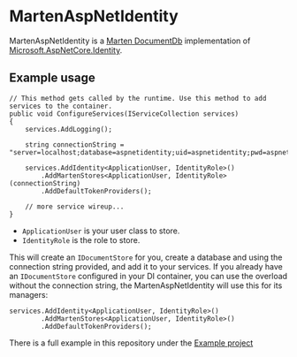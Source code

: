 # MartenAspNetIdentity

MartenAspNetIdentity is a [Marten DocumentDb](http://jasperfx.github.io/marten/) implementation of [Microsoft.AspNetCore.Identity](https://docs.microsoft.com/en-us/dotnet/api/microsoft.aspnetcore.identity?view=aspnetcore-2.1).

## Example usage

```
// This method gets called by the runtime. Use this method to add services to the container.
public void ConfigureServices(IServiceCollection services)
{
    services.AddLogging();

    string connectionString = "server=localhost;database=aspnetidentity;uid=aspnetidentity;pwd=aspnetidentity;";

    services.AddIdentity<ApplicationUser, IdentityRole>()
        .AddMartenStores<ApplicationUser, IdentityRole>(connectionString)
        .AddDefaultTokenProviders();

    // more service wireup...
}
```

* `ApplicationUser` is your user class to store.
* `IdentityRole` is the role to store.

This will create an `IDocumentStore` for you, create a database and using the connection string provided, and add it to your services. If you already have an `IDocumentStore` configured in your DI container, you can use the overload without the connection string, the MartenAspNetIdentity will use this for its managers:

```
services.AddIdentity<ApplicationUser, IdentityRole>()
        .AddMartenStores<ApplicationUser, IdentityRole>()
        .AddDefaultTokenProviders();
```

There is a full example in this repository under the [Example project](https://github.com/yetanotherchris/Marten.AspNetIdentity/tree/master/src/Marten.AspNetIdentity.Example)
